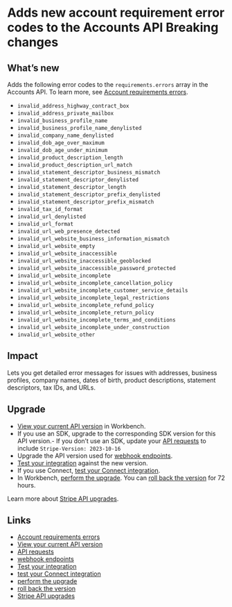 # Adds new account requirement error codes to the Accounts API Breaking changes

## What’s new

Adds the following error codes to the `requirements.errors` array in the
Accounts API. To learn more, see [Account requirements
errors](https://docs.stripe.com/api/accounts/object#account_object-requirements-errors).

- `invalid_address_highway_contract_box`
- `invalid_address_private_mailbox`
- `invalid_business_profile_name`
- `invalid_business_profile_name_denylisted`
- `invalid_company_name_denylisted`
- `invalid_dob_age_over_maximum`
- `invalid_dob_age_under_minimum`
- `invalid_product_description_length`
- `invalid_product_description_url_match`
- `invalid_statement_descriptor_business_mismatch`
- `invalid_statement_descriptor_denylisted`
- `invalid_statement_descriptor_length`
- `invalid_statement_descriptor_prefix_denylisted`
- `invalid_statement_descriptor_prefix_mismatch`
- `invalid_tax_id_format`
- `invalid_url_denylisted`
- `invalid_url_format`
- `invalid_url_web_presence_detected`
- `invalid_url_website_business_information_mismatch`
- `invalid_url_website_empty`
- `invalid_url_website_inaccessible`
- `invalid_url_website_inaccessible_geoblocked`
- `invalid_url_website_inaccessible_password_protected`
- `invalid_url_website_incomplete`
- `invalid_url_website_incomplete_cancellation_policy`
- `invalid_url_website_incomplete_customer_service_details`
- `invalid_url_website_incomplete_legal_restrictions`
- `invalid_url_website_incomplete_refund_policy`
- `invalid_url_website_incomplete_return_policy`
- `invalid_url_website_incomplete_terms_and_conditions`
- `invalid_url_website_incomplete_under_construction`
- `invalid_url_website_other`

## Impact

Lets you get detailed error messages for issues with addresses, business
profiles, company names, dates of birth, product descriptions, statement
descriptors, tax IDs, and URLs.

## Upgrade

- [View your current API
version](https://docs.stripe.com/upgrades#view-your-api-version-and-the-latest-available-upgrade-in-workbench)
in Workbench.
- If you use an SDK, upgrade to the corresponding SDK version for this API
version.- If you don’t use an SDK, update your [API
requests](https://docs.stripe.com/api/versioning) to include `Stripe-Version:
2023-10-16`
- Upgrade the API version used for [webhook
endpoints](https://docs.stripe.com/webhooks/versioning).
- [Test your integration](https://docs.stripe.com/testing) against the new
version.
- If you use Connect, [test your Connect
integration](https://docs.stripe.com/connect/testing).
- In Workbench, [perform the
upgrade](https://docs.stripe.com/upgrades#perform-the-upgrade). You can [roll
back the version](https://docs.stripe.com/upgrades#roll-back-your-api-version)
for 72 hours.

Learn more about [Stripe API upgrades](https://docs.stripe.com/upgrades).

## Links

- [Account requirements
errors](https://docs.stripe.com/api/accounts/object#account_object-requirements-errors)
- [View your current API
version](https://docs.stripe.com/upgrades#view-your-api-version-and-the-latest-available-upgrade-in-workbench)
- [API requests](https://docs.stripe.com/api/versioning)
- [webhook endpoints](https://docs.stripe.com/webhooks/versioning)
- [Test your integration](https://docs.stripe.com/testing)
- [test your Connect integration](https://docs.stripe.com/connect/testing)
- [perform the upgrade](https://docs.stripe.com/upgrades#perform-the-upgrade)
- [roll back the
version](https://docs.stripe.com/upgrades#roll-back-your-api-version)
- [Stripe API upgrades](https://docs.stripe.com/upgrades)